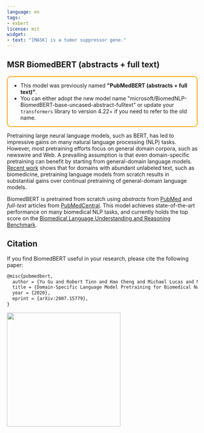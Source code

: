 ```yaml
---
language: en
tags:
- exbert
license: mit
widget:
- text: "[MASK] is a tumor suppressor gene."
---
```


## MSR BiomedBERT (abstracts + full text)

<div style="border: 2px solid orange; border-radius:10px; padding:0px 10px; width: fit-content;">

* This model was previously named **"PubMedBERT (abstracts + full text)"**.
* You can either adopt the new model name "microsoft/BiomedNLP-BiomedBERT-base-uncased-abstract-fulltext" or update your `transformers` library to version 4.22+ if you need to refer to the old name.

</div>

Pretraining large neural language models, such as BERT, has led to impressive gains on many natural language processing (NLP) tasks. However, most pretraining efforts focus on general domain corpora, such as newswire and Web. A prevailing assumption is that even domain-specific pretraining can benefit by starting from general-domain language models. [Recent work](https://arxiv.org/abs/2007.15779) shows that for domains with abundant unlabeled text, such as biomedicine, pretraining language models from scratch results in substantial gains over continual pretraining of general-domain language models.

BiomedBERT is pretrained from scratch using _abstracts_ from [PubMed](https://pubmed.ncbi.nlm.nih.gov/) and _full-text_ articles from [PubMedCentral](https://www.ncbi.nlm.nih.gov/pmc/). This model achieves state-of-the-art performance on many biomedical NLP tasks, and currently holds the top score on the [Biomedical Language Understanding and Reasoning Benchmark](https://aka.ms/BLURB).

## Citation

If you find BiomedBERT useful in your research, please cite the following paper:

```latex
@misc{pubmedbert,
  author = {Yu Gu and Robert Tinn and Hao Cheng and Michael Lucas and Naoto Usuyama and Xiaodong Liu and Tristan Naumann and Jianfeng Gao and Hoifung Poon},
  title = {Domain-Specific Language Model Pretraining for Biomedical Natural Language Processing},
  year = {2020},
  eprint = {arXiv:2007.15779},
}
```

<a href="https://huggingface.co/exbert/?model=microsoft/BiomedNLP-PubMedBERT-base-uncased-abstract-fulltext&modelKind=bidirectional&sentence=Gefitinib%20is%20an%20EGFR%20tyrosine%20kinase%20inhibitor,%20which%20is%20often%20used%20for%20breast%20cancer%20and%20NSCLC%20treatment.&layer=3&heads=..0,1,2,3,4,5,6,7,8,9,10,11&threshold=0.7&tokenInd=17&tokenSide=right&maskInds=..&hideClsSep=true">
	<img width="300px" src="https://cdn-media.huggingface.co/exbert/button.png">
</a>
